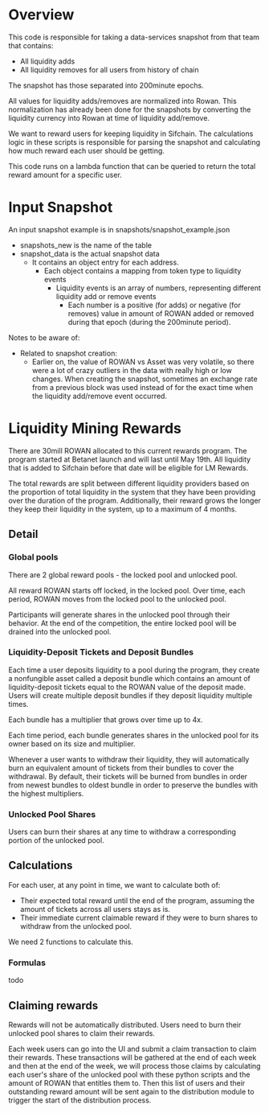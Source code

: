 # Overview
This code is responsible for taking a data-services snapshot from that team that contains:
 - All liquidity adds
 - All liquidity removes
for all users from history of chain

The snapshot has those separated into 200minute epochs.

All values for liquidity adds/removes are normalized into Rowan. This normalization has already been done for the snapshots by converting the liquidity currency into Rowan at time of liquidity add/remove.

We want to reward users for keeping liquidity in Sifchain. The calculations logic in these scripts is responsible for parsing the snapshot and calculating how much reward each user should be getting.

This code runs on a lambda function that can be queried to return the total reward amount for a specific user.

# Input Snapshot
An input snapshot example is in snapshots/snapshot_example.json
 - snapshots_new is the name of the table
 - snapshot_data is the actual snapshot data
   - It contains an object entry for each address.
     - Each object contains a mapping from token type to liquidity events
       - Liquidity events is an array of numbers, representing different liquidity add or remove events
         - Each number is a positive (for adds) or negative (for removes) value in amount of ROWAN added or removed during that epoch (during the 200minute period).

Notes to be aware of:
 - Related to snapshot creation:
   - Earlier on, the value of ROWAN vs Asset was very volatile, so there were a lot of crazy outliers in the data with really high or low changes. When creating the snapshot, sometimes an exchange rate from a previous block was used instead of for the exact time when the liquidity add/remove event occurred.

# Liquidity Mining Rewards
There are 30mill ROWAN allocated to this current rewards program. The program started at Betanet launch and will last until May 19th. All liquidity that is added to Sifchain before that date will be eligible for LM Rewards.

The total rewards are split between different liquidity providers based on the proportion of total liquidity in the system that they have been providing over the duration of the program. Additionally, their reward grows the longer they keep their liquidity in the system, up to a maximum of 4 months.

## Detail
### Global pools
There are 2 global reward pools - the locked pool and unlocked pool.

All reward ROWAN starts off locked, in the locked pool. Over time, each period, ROWAN moves from the locked pool to the unlocked pool.

Participants will generate shares in the unlocked pool through their behavior. At the end of the competition, the entire locked pool will be drained into the unlocked pool.

### Liquidity-Deposit Tickets and Deposit Bundles
Each time a user deposits liquidity to a pool during the program, they create a nonfungible asset called a deposit bundle which contains an amount of liquidity-deposit tickets equal to the ROWAN value of the deposit made. Users will create multiple deposit bundles if they deposit liquidity multiple times.

Each bundle has a multiplier that grows over time up to 4x.

Each time period, each bundle generates shares in the unlocked pool for its owner based on its size and multiplier.

Whenever a user wants to withdraw their liquidity, they will automatically burn an equivalent amount of tickets from their bundles to cover the withdrawal. By default, their tickets will be burned from bundles in order from newest bundles to oldest bundle in order to preserve the bundles with the highest multipliers.

### Unlocked Pool Shares
Users can burn their shares at any time to withdraw a corresponding portion of the unlocked pool.

## Calculations

For each user, at any point in time, we want to calculate both of:
 -  Their expected total reward until the end of the program, assuming the amount of tickets across all users stays as is.
 - Their immediate current claimable reward if they were to burn shares to withdraw from the unlocked pool.

We need 2 functions to calculate this.

### Formulas
todo
 <!-- - based on % of total LPs user has been pooling
 - 4 months incentive (121days)
 - claimable reward is what you can claim immediately today
 - reserved reward is your expected total reward if you keep your same liq pooled for full period

For a specific user, their total reward should be calculated as follows:
 - Users accrue rewards -->

## Claiming rewards
Rewards will not be automatically distributed. Users need to burn their unlocked pool shares to claim their rewards.

Each week users can go into the UI and submit a claim transaction to claim their rewards. These transactions will be gathered at the end of each week and then at the end of the week, we will process those claims by calculating each user's share of the unlocked pool with these python scripts and the amount of ROWAN that entitles them to. Then this list of users and their outstanding reward amount will be sent again to the distribution module to trigger the start of the distribution process.
